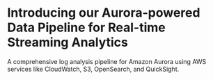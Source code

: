 # Introducing our Aurora-powered Data Pipeline for Real-time Streaming Analytics

A comprehensive log analysis pipeline for Amazon Aurora using AWS services like CloudWatch, S3, OpenSearch, and QuickSight.
